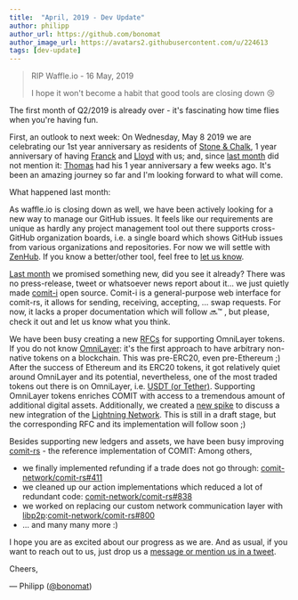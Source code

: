 ```yaml
---
title:  "April, 2019 - Dev Update"
author: philipp
author_url: https://github.com/bonomat
author_image_url: https://avatars2.githubusercontent.com/u/224613
tags: [dev-update]
---
```


> RIP Waffle.io - 16 May, 2019
>
> I hope it won't become a habit that good tools are closing down 😢

The first month of Q2/2019 is already over - it's fascinating how time flies when you're having fun.

First, an outlook to next week:
On Wednesday, May 8 2019 we are celebrating our 1st year anniversary as residents of [Stone & Chalk](https://www.stoneandchalk.com.au/),
1 year anniversary of having [Franck](https://twitter.com/d4nte) and [Lloyd](https://twitter.com/LLFOURN) with us;
and, since [last month](./2019-04-01-march-dev-update) did not mention it: [Thomas](https://twitter.com/oetzn) had his 1 year anniversary a few weeks ago.
It's been an amazing journey so far and I'm looking forward to what will come.

<!--truncate-->

What happened last month:

As waffle.io is closing down as well, we have been actively looking for a new way to manage our GitHub issues.
It feels like our requirements are unique as hardly any project management tool out there supports cross-GitHub organization boards, i.e. a single board which shows GitHub issues from various organizations and repositories.
For now we will settle with [ZenHub](https://www.zenhub.com/). If you know a better/other tool, feel free to [let us know](https://twitter.com/comit_network).

[Last month](./2019-04-01-march-dev-update) we promised something new, did you see it already?
There was no press-release, tweet or whatsoever news report about it... we just quietly made [comit-i](https://github.com/comit-network/comit-i) open source.
Comit-i is a general-purpose web interface for comit-rs, it allows for sending, receiving, accepting, ... swap requests.
For now, it lacks a proper documentation which will follow 🔜™️ , but please, check it out and let us know what you think.


We have been busy creating a new [RFCs](https://github.com/comit-network/RFCs) for supporting OmniLayer tokens.
If you do not know [OmniLayer](https://en.bitcoinwiki.org/wiki/Omni_Layer): it's the first approach to have arbitrary non-native tokens on a blockchain. This was pre-ERC20, even pre-Ethereum ;)
After the success of Ethereum and its ERC20 tokens, it got relatively quiet around OmniLayer and its potential, nevertheless, one of the most traded tokens out there is on OmniLayer, i.e. [USDT (or Tether)](https://tether.to/).
Supporting OmniLayer tokens enriches COMIT with access to a tremendous amount of additional digital assets.
Additionally, we created a [new spike](https://github.com/comit-network/spikes/pull/6) to discuss a new integration of the [Lightning Network](https://lightning.network/). This is still in a draft stage, but the corresponding RFC and its implementation will follow soon ;)

Besides supporting new ledgers and assets, we have been busy improving [comit-rs](https://github.com/comit-network/comit-rs) - the reference implementation of COMIT:
Among others,
* we finally implemented refunding if a trade does not go through: [comit-network/comit-rs#411](https://github.com/comit-network/comit-rs/issues/411)
* we cleaned up our action implementations which reduced a lot of redundant code: [comit-network/comit-rs#838](https://github.com/comit-network/comit-rs/issues/838)
* we worked on replacing our custom network communication layer with [libp2p](https://libp2p.io/):[comit-network/comit-rs#800](https://github.com/comit-network/comit-rs/pull/800)
* ... and many many more :)

I hope you are as excited about our progress as we are.
And as usual, if you want to reach out to us, just drop us a [message or mention us in a tweet](https://twitter.com/comit_network).

Cheers,

— Philipp ([@bonomat](https://twitter.com/bonomat))
